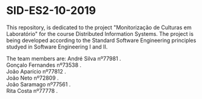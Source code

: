 # SID-ES2-10-2019

This repository, is dedicated to the project "Monitorização de Culturas em Laboratório" for the course Distributed Information Systems. The project is being developed according to the Standard Software Engineering principles studyed in Software Engineering I and II.

The team members are:
André Silva nº77981 .  
Gonçalo Fernandes nº73538 .  
João Aparício nº77812 .  
João Neto nº72809 .  
João Saramago nº77561 .  
Rita Costa nº77778 .  
	
